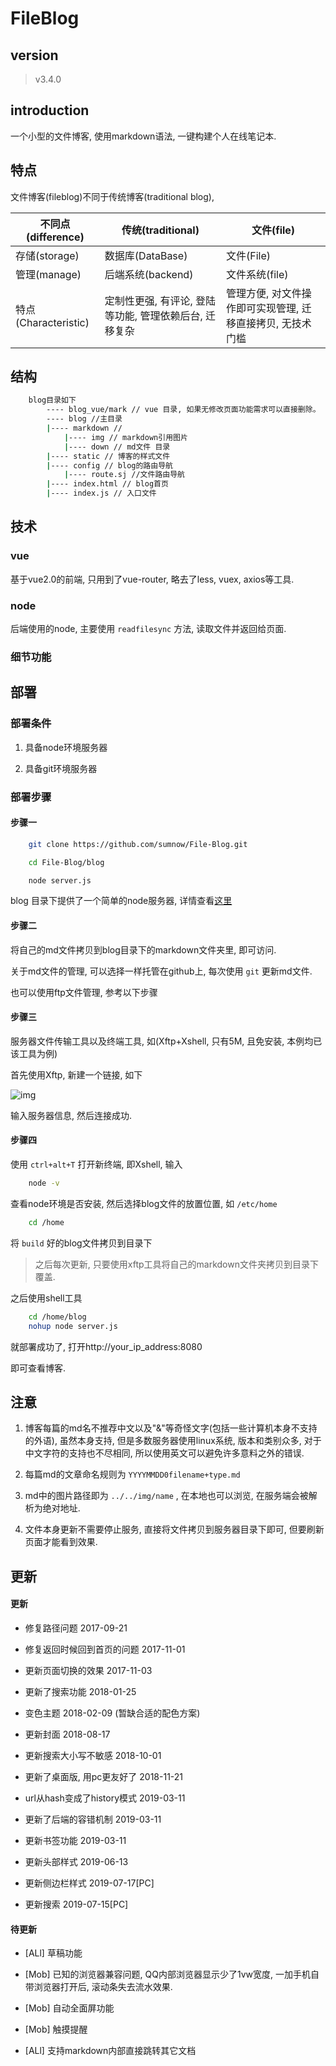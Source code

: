 # FileBlog

## version

> v3.4.0

## introduction

一个小型的文件博客, 使用markdown语法, 一键构建个人在线笔记本. 

## 特点

文件博客(fileblog)不同于传统博客(traditional blog), 

| 不同点(difference)   | 传统(traditional)                          | 文件(file)                                     |
|---------------------|--------------------------------------------|------------------------------------------------|
| 存储(storage)       | 数据库(DataBase)                            | 文件(File)                                     |
| 管理(manage)        | 后端系统(backend)                           | 文件系统(file)                                  |
| 特点(Characteristic) | 定制性更强, 有评论, 登陆等功能, 管理依赖后台, 迁移复杂 | 管理方便, 对文件操作即可实现管理, 迁移直接拷贝, 无技术门槛 |

## 结构

``` bash
    blog目录如下
        ---- blog_vue/mark // vue 目录, 如果无修改页面功能需求可以直接删除。 
        ---- blog //主目录
        |---- markdown //
            |---- img // markdown引用图片
            |---- down // md文件 目录
        |---- static // 博客的样式文件
        |---- config // blog的路由导航
            |---- route.sj //文件路由导航  
        |---- index.html // blog首页
        |---- index.js // 入口文件
```

## 技术

### vue

基于vue2.0的前端, 只用到了vue-router, 略去了less, vuex, axios等工具. 

### node

后端使用的node, 主要使用 `readfilesync` 方法, 读取文件并返回给页面. 

### 细节功能

## 部署

### 部署条件

1. 具备node环境服务器

2. 具备git环境服务器

### 部署步骤

#### 步骤一

```bash
    git clone https://github.com/sumnow/File-Blog.git

    cd File-Blog/blog

    node server.js
```

blog 目录下提供了一个简单的node服务器, 详情查看[这里](https://github.com/sumnow/simple-server)

#### 步骤二

将自己的md文件拷贝到blog目录下的markdown文件夹里, 即可访问. 

关于md文件的管理, 可以选择一样托管在github上, 每次使用 `git` 更新md文件. 

也可以使用ftp文件管理, 参考以下步骤

#### 步骤三

服务器文件传输工具以及终端工具, 如(Xftp+Xshell, 只有5M, 且免安装, 本例均已该工具为例)

首先使用Xftp, 新建一个链接, 如下

![img](../img/2017091901.png)

输入服务器信息, 然后连接成功. 

#### 步骤四

使用 `ctrl+alt+T` 打开新终端, 即Xshell, 输入

```bash
    node -v
```

查看node环境是否安装, 然后选择blog文件的放置位置, 如 `/etc/home` 

```bash
    cd /home
```

将 `build` 好的blog文件拷贝到目录下

> 之后每次更新, 只要使用xftp工具将自己的markdown文件夹拷贝到目录下覆盖. 

之后使用shell工具

```bash
    cd /home/blog
    nohup node server.js
```

就部署成功了, 打开http://your_ip_address:8080
    
即可查看博客. 

## 注意

1. 博客每篇的md名不推荐中文以及"&"等奇怪文字(包括一些计算机本身不支持的外语), 虽然本身支持, 但是多数服务器使用linux系统, 版本和类别众多, 对于中文字符的支持也不尽相同, 所以使用英文可以避免许多意料之外的错误. 

2. 每篇md的文章命名规则为 `YYYYMMDD0filename+type.md` 

3. md中的图片路径即为 `../../img/name` , 在本地也可以浏览, 在服务端会被解析为绝对地址. 

4. 文件本身更新不需要停止服务, 直接将文件拷贝到服务器目录下即可, 但要刷新页面才能看到效果. 

## 更新

#### 更新

* 修复路径问题 2017-09-21

* 修复返回时候回到首页的问题 2017-11-01

* 更新页面切换的效果 2017-11-03

* 更新了搜索功能 2018-01-25

* 变色主题 2018-02-09 (暂缺合适的配色方案)

* 更新封面 2018-08-17

* 更新搜索大小写不敏感 2018-10-01

* 更新了桌面版, 用pc更友好了 2018-11-21

* url从hash变成了history模式 2019-03-11

* 更新了后端的容错机制 2019-03-11

* 更新书签功能 2019-03-11

* 更新头部样式 2019-06-13

* 更新侧边栏样式 2019-07-17[PC]

* 更新搜索 2019-07-15[PC]

#### 待更新

* [ALl] 草稿功能

* [Mob] 已知的浏览器兼容问题, QQ内部浏览器显示少了1vw宽度, 一加手机自带浏览器打开后, 滚动条失去流水效果. 

* [Mob] 自动全面屏功能

* [Mob] 触摸提醒

* [ALl] 支持markdown内部直接跳转其它文档

